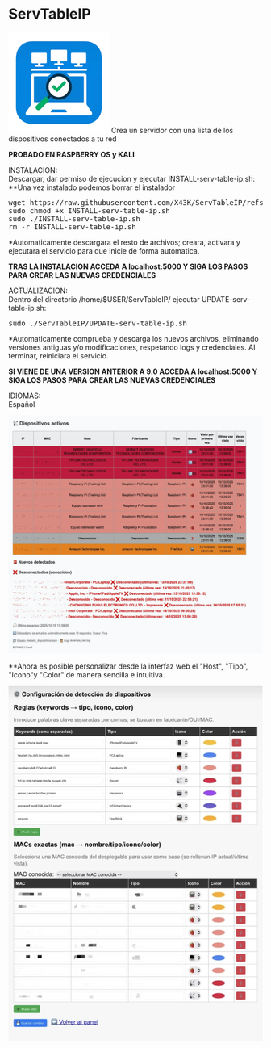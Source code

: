 # ServTableIP<br>
<img src="https://raw.githubusercontent.com/X43K/ServTableIP/refs/heads/main/static/Logo.webp">
Crea un servidor con una lista de los dispositivos conectados a tu red

**PROBADO EN RASPBERRY OS y KALI**

<p>INSTALACION:<br>
Descargar, dar permiso de ejecucion y ejecutar INSTALL-serv-table-ip.sh:<br>
**Una vez instalado podemos borrar el instalador<br>
<pre>
wget https://raw.githubusercontent.com/X43K/ServTableIP/refs/heads/main/INSTALL-serv-table-ip.sh
sudo chmod +x INSTALL-serv-table-ip.sh
sudo ./INSTALL-serv-table-ip.sh
rm -r INSTALL-serv-table-ip.sh
</pre>
*Automaticamente descargara el resto de archivos; creara, activara y ejecutara el servicio para que inicie de forma automatica.<br>

**TRAS LA INSTALACION ACCEDA A localhost:5000 Y SIGA LOS PASOS PARA CREAR LAS NUEVAS CREDENCIALES**</p>

<p>ACTUALIZACION:<br>
Dentro del directorio /home/$USER/ServTableIP/ ejecutar UPDATE-serv-table-ip.sh:<br>
<pre>
sudo ./ServTableIP/UPDATE-serv-table-ip.sh
</pre>
*Automaticamente comprueba y descarga los nuevos archivos, eliminando versiones antiguas y/o modificaciones, respetando logs y credenciales. Al terminar, reiniciara el servicio.</p>

**SI VIENE DE UNA VERSION ANTERIOR A 9.0 ACCEDA A localhost:5000 Y SIGA LOS PASOS PARA CREAR LAS NUEVAS CREDENCIALES**</p>

<p>IDIOMAS:<br>
Español</p>

<img src="https://raw.githubusercontent.com/X43K/ServTableIP/refs/heads/main/static/Ejemplo.webp">

<p>**Ahora es posible personalizar desde la interfaz web el "Host", "Tipo", "Icono"y "Color" de manera sencilla e intuitiva.</p>

<img src="https://raw.githubusercontent.com/X43K/ServTableIP/refs/heads/main/static/Ejemplo2.webp">
